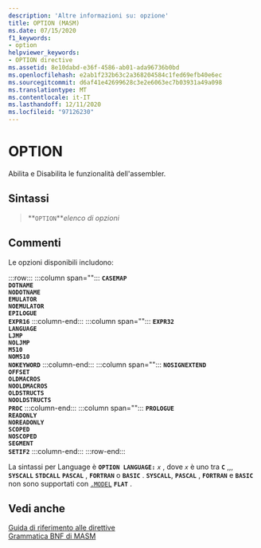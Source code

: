 ```yaml
---
description: 'Altre informazioni su: opzione'
title: OPTION (MASM)
ms.date: 07/15/2020
f1_keywords:
- option
helpviewer_keywords:
- OPTION directive
ms.assetid: 8e10dabd-e36f-4586-ab01-ada96736b0bd
ms.openlocfilehash: e2ab1f232b63c2a368204584c1fed69efb40e6ec
ms.sourcegitcommit: d6af41e42699628c3e2e6063ec7b03931a49a098
ms.translationtype: MT
ms.contentlocale: it-IT
ms.lasthandoff: 12/11/2020
ms.locfileid: "97126230"
---
```

# <a name="option"></a>OPTION

Abilita e Disabilita le funzionalità dell'assembler.

## <a name="syntax"></a>Sintassi

> **`OPTION`***elenco di opzioni*

## <a name="remarks"></a>Commenti

Le opzioni disponibili includono:

:::row:::
   :::column span="":::
      **`CASEMAP`**\
      **`DOTNAME`**\
      **`NODOTNAME`**\
      **`EMULATOR`**\
      **`NOEMULATOR`**\
      **`EPILOGUE`**\
      **`EXPR16`**
   :::column-end:::
   :::column span="":::
      **`EXPR32`**\
      **`LANGUAGE`**\
      **`LJMP`**\
      **`NOLJMP`**\
      **`M510`**\
      **`NOM510`**\
      **`NOKEYWORD`**
   :::column-end:::
   :::column span="":::
      **`NOSIGNEXTEND`**\
      **`OFFSET`**\
      **`OLDMACROS`**\
      **`NOOLDMACROS`**\
      **`OLDSTRUCTS`**\
      **`NOOLDSTRUCTS`**\
      **`PROC`**
   :::column-end:::
   :::column span="":::
      **`PROLOGUE`**\
      **`READONLY`**\
      **`NOREADONLY`**\
      **`SCOPED`**\
      **`NOSCOPED`**\
      **`SEGMENT`**\
      **`SETIF2`**
   :::column-end:::
:::row-end:::

La sintassi per Language è **`OPTION LANGUAGE:`** _`x`_ , dove *`x`* è uno tra **`C`** ,,, **`SYSCALL`** **`STDCALL`** **`PASCAL`** , **`FORTRAN`** o **`BASIC`** . **`SYSCALL`**, **`PASCAL`** , **`FORTRAN`** e **`BASIC`** non sono supportati con [`.MODEL`](dot-model.md) **`FLAT`** .

## <a name="see-also"></a>Vedi anche

[Guida di riferimento alle direttive](directives-reference.md)\
[Grammatica BNF di MASM](masm-bnf-grammar.md)
